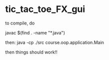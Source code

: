 # tic_tac_toe_FX_gui

to compile, do

javac $(find . -name "*.java")

then:
java -cp ./src course.oop.application.Main

then things should work!!

